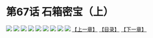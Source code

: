# 第67话 石箱密宝（上）
![](https://mhpic.xiaomingtaiji.net/comic/D/斗破苍穹拆分版/67话/1.jpg-zymk.middle.webp)
![](https://mhpic.xiaomingtaiji.net/comic/D/斗破苍穹拆分版/67话/2.jpg-zymk.middle.webp)
![](https://mhpic.xiaomingtaiji.net/comic/D/斗破苍穹拆分版/67话/3.jpg-zymk.middle.webp)
![](https://mhpic.xiaomingtaiji.net/comic/D/斗破苍穹拆分版/67话/4.jpg-zymk.middle.webp)
![](https://mhpic.xiaomingtaiji.net/comic/D/斗破苍穹拆分版/67话/5.jpg-zymk.middle.webp)
![](https://mhpic.xiaomingtaiji.net/comic/D/斗破苍穹拆分版/67话/6.jpg-zymk.middle.webp)
![](https://mhpic.xiaomingtaiji.net/comic/D/斗破苍穹拆分版/67话/7.jpg-zymk.middle.webp)
![](https://mhpic.xiaomingtaiji.net/comic/D/斗破苍穹拆分版/67话/8.jpg-zymk.middle.webp)
![](https://mhpic.xiaomingtaiji.net/comic/D/斗破苍穹拆分版/67话/9.jpg-zymk.middle.webp)
[【上一章】](./66.md)
[【目录】](./READMD.md)
[【下一章】](./68.md)
